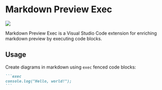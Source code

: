 # Markdown Preview Exec

[![](https://vsmarketplacebadges.dev/version/alexandritesoftware.markdown-exec.png)](https://marketplace.visualstudio.com/items?itemName=alexandritesoftware.markdown-exec)

Markdown Preview Exec is a Visual Studio Code extension for enriching markdown preview by executing code blocks.

## Usage

Create diagrams in markdown using `exec` fenced code blocks:

~~~markdown
```exec
console.log("Hello, world!");
```
~~~
